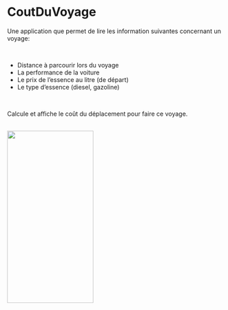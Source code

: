 # CoutDuVoyage

<p>Une application que permet de lire les information suivantes concernant un voyage:</p>
<br>
<ul>
<li> Distance à parcourir lors du voyage</li>
 <li>La performance de la voiture</li>
<li> Le prix de l’essence au litre (de départ)</li>
<li> Le type d’essence (diesel, gazoline)</li>
</ul>
 <br>
<p>Calcule et affiche le coût du déplacement pour faire ce voyage.</p>
<br>
<img src="https://user-images.githubusercontent.com/35946656/176520138-ebb33560-2a97-42d4-a22a-6cc0ff66f338.png" width="200" height= "400">

